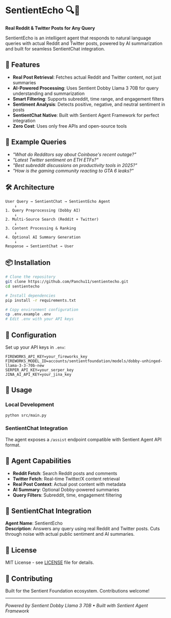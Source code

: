 # SentientEcho 🔍🧠

**Real Reddit & Twitter Posts for Any Query**

SentientEcho is an intelligent agent that responds to natural language queries with actual Reddit and Twitter posts, powered by AI summarization and built for seamless SentientChat integration.

## 🚀 Features

- **Real Post Retrieval**: Fetches actual Reddit and Twitter content, not just summaries
- **AI-Powered Processing**: Uses Sentient Dobby Llama 3 70B for query understanding and summarization
- **Smart Filtering**: Supports subreddit, time range, and engagement filters
- **Sentiment Analysis**: Detects positive, negative, and neutral sentiment in posts
- **SentientChat Native**: Built with Sentient Agent Framework for perfect integration
- **Zero Cost**: Uses only free APIs and open-source tools

## 🎯 Example Queries

- *"What do Redditors say about Coinbase's recent outage?"*
- *"Latest Twitter sentiment on ETH ETFs?"*
- *"Best subreddit discussions on productivity tools in 2025?"*
- *"How is the gaming community reacting to GTA 6 leaks?"*

## 🛠️ Architecture

```
User Query → SentientChat → SentientEcho Agent
    ↓
1. Query Preprocessing (Dobby AI)
    ↓
2. Multi-Source Search (Reddit + Twitter)
    ↓
3. Content Processing & Ranking
    ↓
4. Optional AI Summary Generation
    ↓
Response → SentientChat → User
```

## 📦 Installation

```bash
# Clone the repository
git clone https://github.com/Panchu11/sentientecho.git
cd sentientecho

# Install dependencies
pip install -r requirements.txt

# Copy environment configuration
cp .env.example .env
# Edit .env with your API keys
```

## 🔧 Configuration

Set up your API keys in `.env`:

```env
FIREWORKS_API_KEY=your_fireworks_key
FIREWORKS_MODEL_ID=accounts/sentientfoundation/models/dobby-unhinged-llama-3-3-70b-new
SERPER_API_KEY=your_serper_key
JINA_AI_API_KEY=your_jina_key
```

## 🚀 Usage

### Local Development
```bash
python src/main.py
```

### SentientChat Integration
The agent exposes a `/assist` endpoint compatible with Sentient Agent API format.

## 🧩 Agent Capabilities

- **Reddit Fetch**: Search Reddit posts and comments
- **Twitter Fetch**: Real-time Twitter/X content retrieval  
- **Real Post Context**: Actual post content with metadata
- **AI Summary**: Optional Dobby-powered summaries
- **Query Filters**: Subreddit, time, engagement filtering

## 🔗 SentientChat Integration

**Agent Name**: SentientEcho  
**Description**: Answers any query using real Reddit and Twitter posts. Cuts through noise with actual public sentiment and AI summaries.

## 📄 License

MIT License - see [LICENSE](LICENSE) file for details.

## 🤝 Contributing

Built for the Sentient Foundation ecosystem. Contributions welcome!

---

*Powered by Sentient Dobby Llama 3 70B • Built with Sentient Agent Framework*
